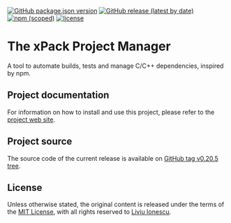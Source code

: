 [![GitHub package.json version](https://img.shields.io/github/package-json/v/xpack/xpm-js)](https://github.com/xpack/xpm-js/blob/master/package.json)
[![GitHub release (latest by date)](https://img.shields.io/github/v/release/xpack/xpm-js)](https://github.com/xpack/xpm-js/releases)
[![npm (scoped)](https://img.shields.io/npm/v/xpm?color=blue)](https://www.npmjs.com/package/xpm/)
[![license](https://img.shields.io/github/license/xpack/xpm-js)](https://github.com/xpack/xpm-js/blob/master/LICENSE)

# The xPack Project Manager

A tool to automate builds, tests and manage C/C++ dependencies, inspired by npm.

## Project documentation

For information on how to install and use this project, please refer to the
[project web site](https://xpack.github.io/xpm/).

## Project source

The source code of the current release is available on
[GitHub tag v0.20.5 tree](https://github.com/xpack/xpm-js/tree/v0.20.5).

## License

Unless otherwise stated, the original content is released under the terms of the
[MIT License](https://opensource.org/licenses/mit/),
with all rights reserved to
[Liviu Ionescu](https://github.com/ilg-ul).
